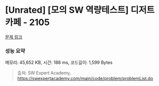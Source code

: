 # [Unrated] [모의 SW 역량테스트] 디저트 카페 - 2105 

[문제 링크](https://swexpertacademy.com/main/code/problem/problemDetail.do?contestProbId=AV5VwAr6APYDFAWu) 

### 성능 요약

메모리: 45,652 KB, 시간: 188 ms, 코드길이: 1,599 Bytes



> 출처: SW Expert Academy, https://swexpertacademy.com/main/code/problem/problemList.do